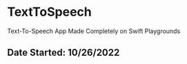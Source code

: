# TextToSpeech
Text-To-Speech App Made Completely on Swift Playgrounds

## Date Started: 10/26/2022
